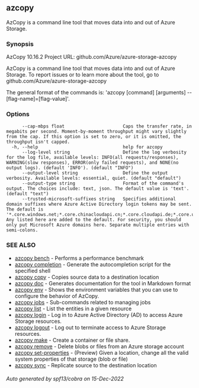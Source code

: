 ## azcopy

AzCopy is a command line tool that moves data into and out of Azure Storage.

### Synopsis

AzCopy 10.16.2
Project URL: github.com/Azure/azure-storage-azcopy

AzCopy is a command line tool that moves data into and out of Azure Storage.
To report issues or to learn more about the tool, go to github.com/Azure/azure-storage-azcopy

The general format of the commands is: 'azcopy [command] [arguments] --[flag-name]=[flag-value]'.


### Options

```
      --cap-mbps float                      Caps the transfer rate, in megabits per second. Moment-by-moment throughput might vary slightly from the cap. If this option is set to zero, or it is omitted, the throughput isn't capped.
  -h, --help                                help for azcopy
      --log-level string                    Define the log verbosity for the log file, available levels: INFO(all requests/responses), WARNING(slow responses), ERROR(only failed requests), and NONE(no output logs). (default 'INFO'). (default "INFO")
      --output-level string                 Define the output verbosity. Available levels: essential, quiet. (default "default")
      --output-type string                  Format of the command's output. The choices include: text, json. The default value is 'text'. (default "text")
      --trusted-microsoft-suffixes string   Specifies additional domain suffixes where Azure Active Directory login tokens may be sent.  The default is '*.core.windows.net;*.core.chinacloudapi.cn;*.core.cloudapi.de;*.core.usgovcloudapi.net;*.storage.azure.net'. Any listed here are added to the default. For security, you should only put Microsoft Azure domains here. Separate multiple entries with semi-colons.
```

### SEE ALSO

* [azcopy bench](azcopy_bench.md)	 - Performs a performance benchmark
* [azcopy completion](azcopy_completion.md)	 - Generate the autocompletion script for the specified shell
* [azcopy copy](azcopy_copy.md)	 - Copies source data to a destination location
* [azcopy doc](azcopy_doc.md)	 - Generates documentation for the tool in Markdown format
* [azcopy env](azcopy_env.md)	 - Shows the environment variables that you can use to configure the behavior of AzCopy.
* [azcopy jobs](azcopy_jobs.md)	 - Sub-commands related to managing jobs
* [azcopy list](azcopy_list.md)	 - List the entities in a given resource
* [azcopy login](azcopy_login.md)	 - Log in to Azure Active Directory (AD) to access Azure Storage resources.
* [azcopy logout](azcopy_logout.md)	 - Log out to terminate access to Azure Storage resources.
* [azcopy make](azcopy_make.md)	 - Create a container or file share.
* [azcopy remove](azcopy_remove.md)	 - Delete blobs or files from an Azure storage account
* [azcopy set-properties](azcopy_set-properties.md)	 - (Preview) Given a location, change all the valid system properties of that storage (blob or file)
* [azcopy sync](azcopy_sync.md)	 - Replicate source to the destination location

###### Auto generated by spf13/cobra on 15-Dec-2022
